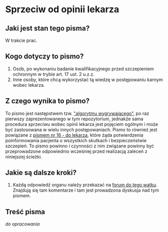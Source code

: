 # Sprzeciw od opinii lekarza

## Jaki jest stan tego pisma?
W trakcie prac.

## Kogo dotyczy to pismo?
1. Osób, po wykonaniu badanie kwalifikacyjnego przed szczepieniem ochronnym w trybie art. 17 ust. 2 u.z.z. 
2. Inne osoby, które chcą wykorzystać tą wiedzę w postępowaniu karnym wobec lekarza.

## Z czego wynika to pismo?
To pismo jest następstwem tzw. ["algorytmu wygrywającego"](https://github.com/szanitani/szczepienia/blob/master/Argumenty/prawne/argument_xx1.md), po raz pierwszy zaprezentowanego w tym repozytorium, jednakże sama procedura sprzeciwu wobec opinii lekarza jest pojęciem ogólnym i może być zastosowana w wielu innych postępowaniach. Pismo to również jest powiązane z [pismem nr 16 - do lekarza](https://github.com/szanitani/szczepienia/blob/master/Sciezki%20alternatywne/pismo_przychodnia_01.md),  które żąda potwierdzenia poinformowania pacjenta o wszystkich skutkach i bezpieczeństwie szczepień. To pismo powinno i czynności z nim związane powinny być przeprowadzone odpowiednio wcześniej przed realizacją zaleceń z niniejszej ścieżki.

## Jakie są dalsze kroki?
1. Każdą odpowiedź organu należy przekazać na [forum do tego wątku](http://szczepienia.org.pl/viewtopic.php?p=177799). Znajdują się tam komentarze i tam jest prowadzona dyskusja nad tym pismem.

## Treść pisma
*do opracowania*
